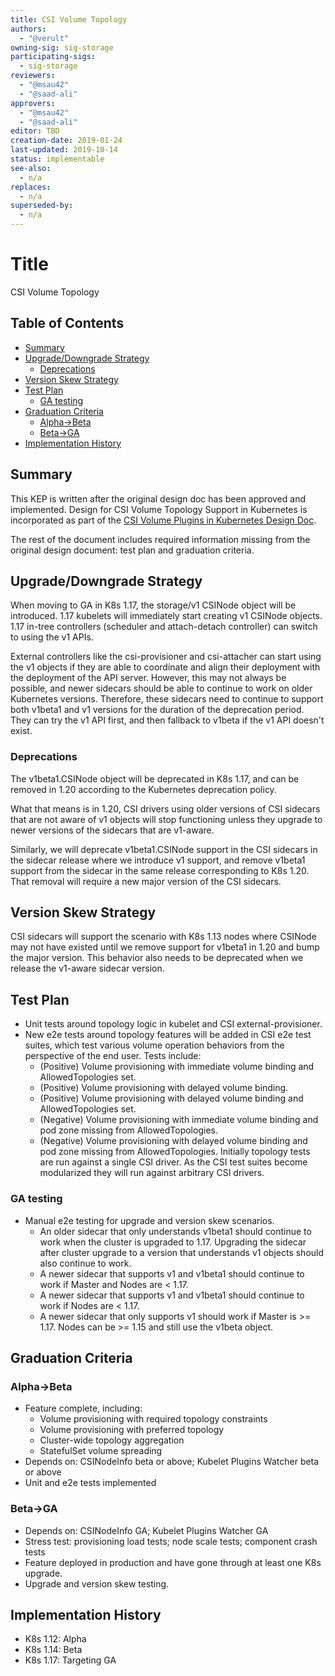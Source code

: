 ```yaml
---
title: CSI Volume Topology
authors:
  - "@verult"
owning-sig: sig-storage
participating-sigs:
  - sig-storage
reviewers:
  - "@msau42"
  - "@saad-ali"
approvers:
  - "@msau42"
  - "@saad-ali"
editor: TBD
creation-date: 2019-01-24
last-updated: 2019-10-14
status: implementable
see-also:
  - n/a
replaces:
  - n/a
superseded-by:
  - n/a
---
```


# Title

CSI Volume Topology

## Table of Contents

<!-- toc -->
- [Summary](#summary)
- [Upgrade/Downgrade Strategy](#upgradedowngrade-strategy)
  - [Deprecations](#deprecations)
- [Version Skew Strategy](#version-skew-strategy)
- [Test Plan](#test-plan)
  - [GA testing](#ga-testing)
- [Graduation Criteria](#graduation-criteria)
  - [Alpha-&gt;Beta](#alpha-beta)
  - [Beta-&gt;GA](#beta-ga)
- [Implementation History](#implementation-history)
<!-- /toc -->

## Summary

This KEP is written after the original design doc has been approved and implemented. Design for CSI Volume Topology Support in Kubernetes is incorporated as part of the [CSI Volume Plugins in Kubernetes Design Doc](https://github.com/kubernetes/community/blob/master/contributors/design-proposals/storage/container-storage-interface.md).

The rest of the document includes required information missing from the original design document: test plan and graduation criteria.

## Upgrade/Downgrade Strategy
When moving to GA in K8s 1.17, the storage/v1 CSINode object will be introduced. 1.17
kubelets will immediately start creating v1 CSINode objects. 1.17 in-tree
controllers (scheduler and attach-detach controller) can switch to using the v1 APIs.

External controllers like the csi-provisioner and csi-attacher can start using
the v1 objects if they are able to coordinate and align their deployment with the
deployment of the API server. However, this may not always be possible, and
newer sidecars should be able to continue to work on older Kubernetes versions.
Therefore, these sidecars need to continue to support both v1beta1 and v1 versions
for the duration of the deprecation period. They can try the v1 API first, and then
fallback to v1beta if the v1 API doesn't exist.

### Deprecations
The v1beta1.CSINode object will be deprecated in K8s 1.17, and can be removed in
1.20 according to the Kubernetes deprecation policy.

What that means is in 1.20, CSI drivers using older versions of CSI sidecars
that are not aware of v1 objects will stop functioning unless they upgrade to
newer versions of the sidecars that are v1-aware.

Similarly, we will deprecate v1beta1.CSINode support in the CSI sidecars in the
sidecar release where we introduce v1 support, and remove v1beta1 support from
the sidecar in the same release corresponding to K8s 1.20. That removal will
require a new major version of the CSI sidecars.

## Version Skew Strategy
CSI sidecars will support the scenario with K8s 1.13 nodes where
CSINode may not have existed until we remove support for v1beta1 in 1.20 and
bump the major version. This behavior also needs to be deprecated when we
release the v1-aware sidecar version.

## Test Plan
* Unit tests around topology logic in kubelet and CSI external-provisioner.
* New e2e tests around topology features will be added in CSI e2e test suites, which test various volume operation behaviors from the perspective of the end user. Tests include:
  * (Positive) Volume provisioning with immediate volume binding and AllowedTopologies set.
  * (Positive) Volume provisioning with delayed volume binding.
  * (Positive) Volume provisioning with delayed volume binding and AllowedTopologies set.
  * (Negative) Volume provisioning with immediate volume binding and pod zone missing from AllowedTopologies.
  * (Negative) Volume provisioning with delayed volume binding and pod zone missing from AllowedTopologies.
Initially topology tests are run against a single CSI driver. As the CSI test suites become modularized they will run against arbitrary CSI drivers.

### GA testing
* Manual e2e testing for upgrade and version skew scenarios.
  * An older sidecar that only understands v1beta1 should continue to work when the cluster is
    upgraded to 1.17. Upgrading the sidecar after cluster upgrade to a version that understands v1 objects should also continue to work.
  * A newer sidecar that supports v1 and v1beta1 should continue to work if Master and Nodes are < 1.17.
  * A newer sidecar that supports v1 and v1beta1 should continue to work if Nodes are < 1.17.
  * A newer sidecar that only supports v1 should work if Master is >= 1.17. Nodes
    can be >= 1.15 and still use the v1beta object.

## Graduation Criteria

### Alpha->Beta

* Feature complete, including:
  * Volume provisioning with required topology constraints
  * Volume provisioning with preferred topology
  * Cluster-wide topology aggregation
  * StatefulSet volume spreading
* Depends on: CSINodeInfo beta or above; Kubelet Plugins Watcher beta or above
* Unit and e2e tests implemented

### Beta->GA

* Depends on: CSINodeInfo GA; Kubelet Plugins Watcher GA
* Stress test: provisioning load tests; node scale tests; component crash tests
* Feature deployed in production and have gone through at least one K8s upgrade.
* Upgrade and version skew testing.

## Implementation History

* K8s 1.12: Alpha
* K8s 1.14: Beta
* K8s 1.17: Targeting GA
